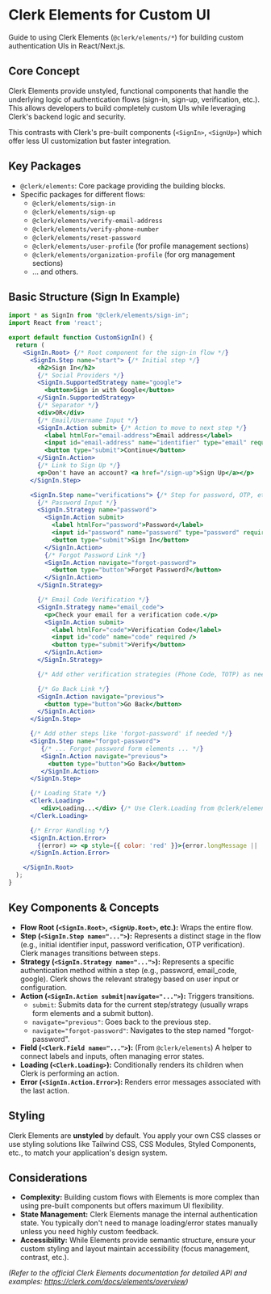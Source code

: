 # Clerk Elements for Custom UI

Guide to using Clerk Elements (`@clerk/elements/*`) for building custom authentication UIs in React/Next.js.

## Core Concept

Clerk Elements provide unstyled, functional components that handle the underlying logic of authentication flows (sign-in, sign-up, verification, etc.). This allows developers to build completely custom UIs while leveraging Clerk's backend logic and security.

This contrasts with Clerk's pre-built components (`<SignIn>`, `<SignUp>`) which offer less UI customization but faster integration.

## Key Packages

*   `@clerk/elements`: Core package providing the building blocks.
*   Specific packages for different flows:
    *   `@clerk/elements/sign-in`
    *   `@clerk/elements/sign-up`
    *   `@clerk/elements/verify-email-address`
    *   `@clerk/elements/verify-phone-number`
    *   `@clerk/elements/reset-password`
    *   `@clerk/elements/user-profile` (for profile management sections)
    *   `@clerk/elements/organization-profile` (for org management sections)
    *   ... and others.

## Basic Structure (Sign In Example)

```jsx
import * as SignIn from "@clerk/elements/sign-in";
import React from 'react';

export default function CustomSignIn() {
  return (
    <SignIn.Root> {/* Root component for the sign-in flow */}
      <SignIn.Step name="start"> {/* Initial step */}
        <h2>Sign In</h2>
        {/* Social Providers */}
        <SignIn.SupportedStrategy name="google">
          <button>Sign in with Google</button>
        </SignIn.SupportedStrategy>
        {/* Separator */}
        <div>OR</div>
        {/* Email/Username Input */}
        <SignIn.Action submit> {/* Action to move to next step */}
          <label htmlFor="email-address">Email address</label>
          <input id="email-address" name="identifier" type="email" required />
          <button type="submit">Continue</button>
        </SignIn.Action>
        {/* Link to Sign Up */}
        <p>Don't have an account? <a href="/sign-up">Sign Up</a></p>
      </SignIn.Step>

      <SignIn.Step name="verifications"> {/* Step for password, OTP, etc. */}
        {/* Password Input */}
        <SignIn.Strategy name="password">
          <SignIn.Action submit>
            <label htmlFor="password">Password</label>
            <input id="password" name="password" type="password" required />
            <button type="submit">Sign In</button>
          </SignIn.Action>
          {/* Forgot Password Link */}
          <SignIn.Action navigate="forgot-password">
            <button type="button">Forgot Password?</button>
          </SignIn.Action>
        </SignIn.Strategy>

        {/* Email Code Verification */}
        <SignIn.Strategy name="email_code">
          <p>Check your email for a verification code.</p>
          <SignIn.Action submit>
            <label htmlFor="code">Verification Code</label>
            <input id="code" name="code" required />
            <button type="submit">Verify</button>
          </SignIn.Action>
        </SignIn.Strategy>

        {/* Add other verification strategies (Phone Code, TOTP) as needed */}

        {/* Go Back Link */}
        <SignIn.Action navigate="previous">
          <button type="button">Go Back</button>
        </SignIn.Action>
      </SignIn.Step>

      {/* Add other steps like 'forgot-password' if needed */}
      <SignIn.Step name="forgot-password">
         {/* ... Forgot password form elements ... */}
         <SignIn.Action navigate="previous">
           <button type="button">Go Back</button>
         </SignIn.Action>
      </SignIn.Step>

      {/* Loading State */}
      <Clerk.Loading>
         <div>Loading...</div> {/* Use Clerk.Loading from @clerk/elements */}
      </Clerk.Loading>

      {/* Error Handling */}
      <SignIn.Action.Error>
        {(error) => <p style={{ color: 'red' }}>{error.longMessage || 'An error occurred'}</p>}
      </SignIn.Action.Error>

    </SignIn.Root>
  );
}
```

## Key Components & Concepts

*   **Flow Root (`<SignIn.Root>`, `<SignUp.Root>`, etc.):** Wraps the entire flow.
*   **Step (`<SignIn.Step name="...">`):** Represents a distinct stage in the flow (e.g., initial identifier input, password verification, OTP verification). Clerk manages transitions between steps.
*   **Strategy (`<SignIn.Strategy name="...">`):** Represents a specific authentication method within a step (e.g., password, email_code, google). Clerk shows the relevant strategy based on user input or configuration.
*   **Action (`<SignIn.Action submit|navigate="...">`):** Triggers transitions.
    *   `submit`: Submits data for the current step/strategy (usually wraps form elements and a submit button).
    *   `navigate="previous"`: Goes back to the previous step.
    *   `navigate="forgot-password"`: Navigates to the step named "forgot-password".
*   **Field (`<Clerk.Field name="...">`):** (From `@clerk/elements`) A helper to connect labels and inputs, often managing error states.
*   **Loading (`<Clerk.Loading>`):** Conditionally renders its children when Clerk is performing an action.
*   **Error (`<SignIn.Action.Error>`):** Renders error messages associated with the last action.

## Styling

Clerk Elements are **unstyled** by default. You apply your own CSS classes or use styling solutions like Tailwind CSS, CSS Modules, Styled Components, etc., to match your application's design system.

## Considerations

*   **Complexity:** Building custom flows with Elements is more complex than using pre-built components but offers maximum UI flexibility.
*   **State Management:** Clerk Elements manage the internal authentication state. You typically don't need to manage loading/error states manually unless you need highly custom feedback.
*   **Accessibility:** While Elements provide semantic structure, ensure your custom styling and layout maintain accessibility (focus management, contrast, etc.).

*(Refer to the official Clerk Elements documentation for detailed API and examples: https://clerk.com/docs/elements/overview)*